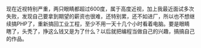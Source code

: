 现在近视特别严重，两只眼睛都超过600度，属于高度近视，加上我最近面试多次失败，发现自己要拿到期望的薪资也很难，还特别累，还不如进厂，所以也不想继续搞PHP了，重新搞回工业工程，至少不用一天十几个小时看着电脑。要是眼睛瞎了，头秃了，挣这么钱又是为了什么？以后就把编程当做自己的兴趣，搞搞自己的作品。